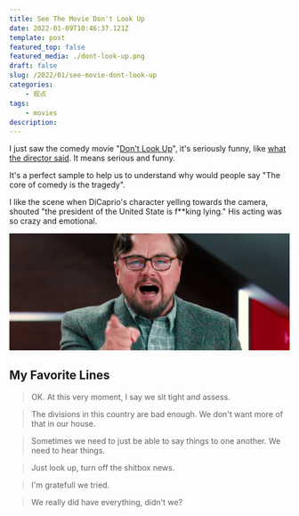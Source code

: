 ```yaml
---
title: See The Movie Don't Look Up
date: 2022-01-09T10:46:37.121Z
template: post
featured_top: false
featured_media: ./dont-look-up.png
draft: false
slug: /2022/01/see-movie-dont-look-up
categories: 
    - 观点
tags:
    - movies
description: 
---
```


 I just saw the comedy movie "[Don't Look Up](https://www.imdb.com/title/tt11286314/)", it's seriously funny, like [what the director said](https://youtu.be/YEj3juMYCn4?t=42). It means serious and funny.
 
<!-- endExcerpt -->

It's a perfect sample to help us to understand why would people say "The core of comedy is the tragedy".
 
I like the scene when DiCaprio's character yelling towards the camera, shouted "the president of the United State is f**king lying." His acting was so crazy and emotional.

![](./dont-look-up.png)

## My Favorite Lines

> OK. At this very moment, I say we sit tight and assess.

> The divisions in this country are bad enough. We don't want more of that in our house.

> Sometimes we need to just be able to say things to one another. We need to hear things.

> Just look up, turn off the shitbox news.

> I'm gratefull we tried.

> We really did have everything, didn't we?
